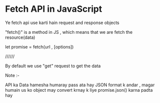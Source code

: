 # Fetch API in JavaScript 

Ye fetch api use karti hain request and response objects 

"fetch()" is a method in JS , which means that we are fetch the resource(data)

let promise = fetch(url , [options])

//////

By default we use "get" request to get the data 

Note :- 

API ka Data hamesha humaray pass ata hay JSON format k andar , magar humain us ko object may convert krnay k liye promise.json() karna padta hay 

